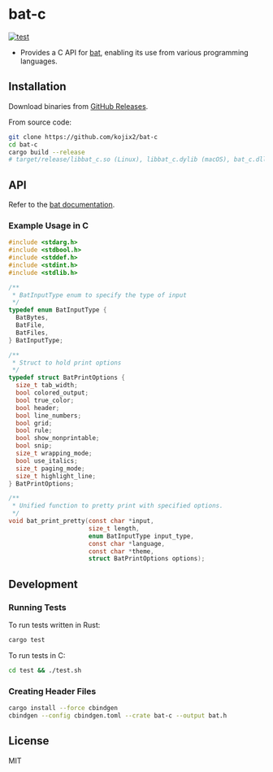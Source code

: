 # bat-c

[![test](https://github.com/kojix2/bat-c/actions/workflows/test.yml/badge.svg)](https://github.com/kojix2/bat-c/actions/workflows/test.yml)

- Provides a C API for [bat](https://github.com/sharkdp/bat), enabling its use from various programming languages.

## Installation

Download binaries from [GitHub Releases](https://github.com/kojix2/bat-c/releases).

From source code:

```sh
git clone https://github.com/kojix2/bat-c
cd bat-c
cargo build --release
# target/release/libbat_c.so (Linux), libbat_c.dylib (macOS), bat_c.dll (Windows)
```

## API

Refer to the [bat documentation](https://docs.rs/bat).

### Example Usage in C

```c
#include <stdarg.h>
#include <stdbool.h>
#include <stddef.h>
#include <stdint.h>
#include <stdlib.h>

/**
 * BatInputType enum to specify the type of input
 */
typedef enum BatInputType {
  BatBytes,
  BatFile,
  BatFiles,
} BatInputType;

/**
 * Struct to hold print options
 */
typedef struct BatPrintOptions {
  size_t tab_width;
  bool colored_output;
  bool true_color;
  bool header;
  bool line_numbers;
  bool grid;
  bool rule;
  bool show_nonprintable;
  bool snip;
  size_t wrapping_mode;
  bool use_italics;
  size_t paging_mode;
  size_t highlight_line;
} BatPrintOptions;

/**
 * Unified function to pretty print with specified options.
 */
void bat_print_pretty(const char *input,
                      size_t length,
                      enum BatInputType input_type,
                      const char *language,
                      const char *theme,
                      struct BatPrintOptions options);

```

## Development

### Running Tests

To run tests written in Rust:

```sh
cargo test
```

To run tests in C:

```sh
cd test && ./test.sh
```

### Creating Header Files

```sh
cargo install --force cbindgen
cbindgen --config cbindgen.toml --crate bat-c --output bat.h
```

## License

MIT
